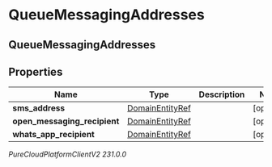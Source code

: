 # QueueMessagingAddresses

## QueueMessagingAddresses

## Properties

|Name | Type | Description | Notes|
|------------ | ------------- | ------------- | -------------|
| **sms_address** | [DomainEntityRef](DomainEntityRef) |  | [optional] |
| **open_messaging_recipient** | [DomainEntityRef](DomainEntityRef) |  | [optional] |
| **whats_app_recipient** | [DomainEntityRef](DomainEntityRef) |  | [optional] |



_PureCloudPlatformClientV2 231.0.0_
